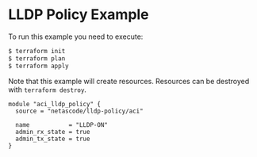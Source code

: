 <!-- BEGIN_TF_DOCS -->
# LLDP Policy Example

To run this example you need to execute:

```bash
$ terraform init
$ terraform plan
$ terraform apply
```

Note that this example will create resources. Resources can be destroyed with `terraform destroy`.

```hcl
module "aci_lldp_policy" {
  source = "netascode/lldp-policy/aci"

  name           = "LLDP-ON"
  admin_rx_state = true
  admin_tx_state = true
}

```
<!-- END_TF_DOCS -->